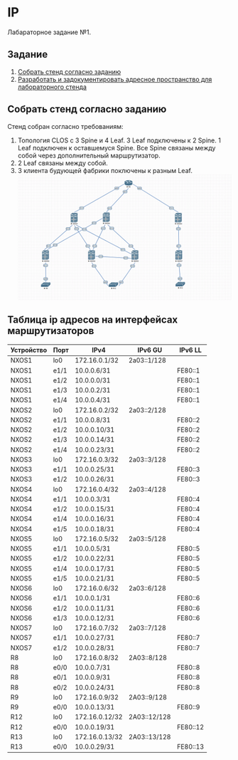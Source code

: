 # IP
Лабараторное задание №1.

## Задание
1. [Собрать стенд согласно заданию](#chapter-0)
2. [Разработать и задокументировать адресное пространство для лабораторного стенда](#chapter-1)

<a id="chapter-0"></a>
## Собрать стенд согласно заданию
Стенд собран согласно требованиям:
1. Топология CLOS с 3 Spine и 4 Leaf. 3 Leaf подключены к 2 Spine. 1 Leaf подключен к оставшемуся Spine. Все Spine связаны между собой через дополнительный маршрутизатор.
2. 2 Leaf связаны между собой.
3. 3 клиента будующей фабрики поключены к разным Leaf.
![alt-текст](https://github.com/Thor-VR4/CCNP/blob/main/HomeWork/%231%20IP/Net.png "Стенд №1")

<a id="chapter-1"></a>
## Таблица ip адресов на интерфейсах маршрутизаторов

Устройство | Порт | IPv4 | IPv6 GU | IPv6 LL
--- | --- | --- | --- | --- 
NXOS1 | lo0 | 172.16.0.1/32 | 2a03::1/128 | 
NXOS1 | e1/1 | 10.0.0.6/31 |  | FE80::1
NXOS1 | e1/2 | 10.0.0.0/31 |  | FE80::1
NXOS1 | e1/3 | 10.0.0.2/31 |  | FE80::1
NXOS1 | e1/4 | 10.0.0.4/31 |  | FE80::1
NXOS2 | lo0 | 172.16.0.2/32 | 2a03::2/128 |
NXOS2 | e1/1 | 10.0.0.8/31 |  | FE80::2
NXOS2 | e1/2 | 10.0.0.10/31 |  | FE80::2
NXOS2 | e1/3 | 10.0.0.14/31 |  | FE80::2
NXOS2 | e1/4 | 10.0.0.23/31 |  | FE80::2
NXOS3 | lo0 | 172.16.0.3/32 | 2a03::3/128 | 
NXOS3 | e1/1 | 10.0.0.25/31 |  | FE80::3
NXOS3 | e1/2 | 10.0.0.26/31 |  | FE80::3
NXOS4 | lo0 | 172.16.0.4/32 | 2a03::4/128 | 
NXOS4 | e1/1| 10.0.0.3/31 |  | FE80::4 
NXOS4 | e1/2 | 10.0.0.15/31 |  | FE80::4
NXOS4 | e1/4 | 10.0.0.16/31 |  | FE80::4 
NXOS4 | e1/5 | 10.0.0.18/31 |  | FE80::4 
NXOS5 | lo0 | 172.16.0.5/32 | 2a03::5/128 | 
NXOS5 | e1/1| 10.0.0.5/31 |  | FE80::5 
NXOS5 | e1/2 | 10.0.0.22/31 |  | FE80::5
NXOS5 | e1/4 | 10.0.0.17/31 |  | FE80::5 
NXOS5 | e1/5 | 10.0.0.21/31 |  | FE80::5 
NXOS6 | lo0 | 172.16.0.6/32 | 2a03::6/128 | 
NXOS6 | e1/1 | 10.0.0.1/31 |  | FE80::6
NXOS6 | e1/2 | 10.0.0.11/31 |  | FE80::6
NXOS6 | e1/3 | 10.0.0.12/31 |  | FE80::6 
NXOS7 | lo0 | 172.16.0.7/32 | 2a03::7/128 | 
NXOS7 | e1/1 | 10.0.0.27/31 |  | FE80::7
NXOS7 | e1/2 | 10.0.0.28/31 |  | FE80::7
R8 | lo0 | 172.16.0.8/32 | 2A03::8/128 | 
R8 | e0/0 | 10.0.0.7/31 |  | FE80::8 
R8 | e0/1 |  10.0.0.9/31 |  | FE80::8
R8 | e0/2 | 10.0.0.24/31 |  | FE80::8
R9 | lo0 | 172.16.0.9/32 | 2A03::9/128 | 
R9 | e0/0 | 10.0.0.13/31 |  | FE80::9
R12 | lo0 | 172.16.0.12/32 | 2A03::12/128 | 
R12 | e0/0 | 10.0.0.19/31 |  | FE80::12
R13 | lo0 | 172.16.0.13/32 | 2A03::13/128 | 
R13 | e0/0 | 10.0.0.29/31 |  | FE80::13


